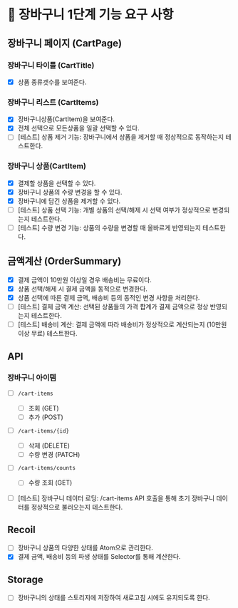 # 🎯 장바구니 1단계 기능 요구 사항

## 장바구니 페이지 (CartPage)

### 장바구니 타이틀 (CartTitle)

- [x] 상품 종류갯수를 보여준다.

### 장바구니 리스트 (CartItems)

- [x] 장바구니상품(CartItem)을 보여준다.
- [x] 전체 선택으로 모든상품을 일괄 선택할 수 있다.
- [ ] [테스트] 상품 제거 기능: 장바구니에서 상품을 제거할 때 정상적으로 동작하는지 테스트한다.

### 장바구니 상품(CartItem)

- [x] 결제할 상품을 선택할 수 있다.
- [x] 장바구니 상품의 수량 변경을 할 수 있다.
- [x] 장바구니에 담긴 상품을 제거할 수 있다.
- [ ] [테스트] 상품 선택 기능: 개별 상품의 선택/해제 시 선택 여부가 정상적으로 변경되는지 테스트한다.
- [ ] [테스트] 수량 변경 기능: 상품의 수량을 변경할 때 올바르게 반영되는지 테스트한다.

## 금액계산 (OrderSummary)

- [x] 결제 금액이 10만원 이상일 경우 배송비는 무료이다.
- [x] 상품 선택/해제 시 결제 금액을 동적으로 변경한다.
- [x] 상품 선택에 따른 결제 금액, 배송비 등의 동적인 변경 사항을 처리한다.
- [ ] [테스트] 결제 금액 계산: 선택된 상품들의 가격 합계가 결제 금액으로 정상 반영되는지 테스트한다.
- [ ] [테스트] 배송비 계산: 결제 금액에 따라 배송비가 정상적으로 계산되는지 (10만원 이상 무료) 테스트한다.

## API

### 장바구니 아이템

- [ ] `/cart-items`
  - [ ] 조회 (GET)
  - [ ] 추가 (POST)
- [ ] `/cart-items/{id}`
  - [ ] 삭제 (DELETE)
  - [ ] 수량 변경 (PATCH)
- [ ] `/cart-items/counts`

  - [ ] 수량 조회 (GET)

- [ ] [테스트] 장바구니 데이터 로딩: /cart-items API 호출을 통해 초기 장바구니 데이터를 정상적으로 불러오는지 테스트한다.

## Recoil

- [ ] 장바구니 상품의 다양한 상태를 Atom으로 관리한다.
- [x] 결제 금액, 배송비 등의 파생 상태를 Selector를 통해 계산한다.

## Storage

- [ ] 장바구니의 상태를 스토리지에 저장하여 새로고침 시에도 유지되도록 한다.
